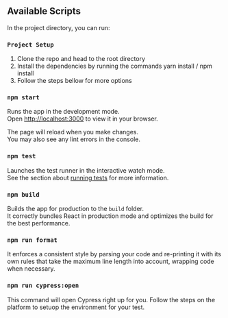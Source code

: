 ## Available Scripts

In the project directory, you can run:

### `Project Setup`

1. Clone the repo and head to the root directory
2. Install the dependencies by running the commands
   yarn install / npm install
3. Follow the steps bellow for more options

### `npm start`

Runs the app in the development mode.\
Open [http://localhost:3000](http://localhost:3000) to view it in your browser.

The page will reload when you make changes.\
You may also see any lint errors in the console.

### `npm test`

Launches the test runner in the interactive watch mode.\
See the section about [running tests](https://facebook.github.io/create-react-app/docs/running-tests) for more information.

### `npm build`

Builds the app for production to the `build` folder.\
It correctly bundles React in production mode and optimizes the build for the best performance.

### `npm run format`

It enforces a consistent style by parsing your code and re-printing it with its own rules that take the maximum line length into account, wrapping code when necessary.

### `npm run cypress:open`

This command will open Cypress right up for you. Follow the steps on the platform to setuop the environment for your test.
